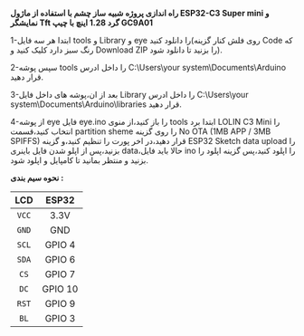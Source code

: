 **راه اندازی پروژه شبیه ساز چشم با استفاده از ماژول ESP32-C3 Super mini و نمایشگر Tft گرد 1.28 اینچ با چیپ GC9A01**

1-ابتدا هر سه فایل tools و Library و eye را دانلود کنید(روی فلش کنار گزینه Code که رنگ سبز دارد کلیک کنید و Download ZIP را بزنید تا دانلود شود).

2-سپس پوشه tools را داخل ادرس C:\Users\your system\Documents\Arduino قرار دهید.

3-بعد از ان،پوشه های داخل فایل Library را داخل ادرس C:\Users\your system\Documents\Arduino\libraries قرار دهید.

4-از پوشه eye فایل eye.ino را باز کنید،از منوی tools ابتدا برد LOLIN C3 Mini را انتخاب کنید،قسمت partition sheme را روی گزینه No OTA (1MB APP / 3MB SPIFFS) قرار دهید،در اخر پورت را تنظیم کنید،و گزینه ESP32 Sketch data upload را بزنید،پس از اپلو شدن فایل باینری data،حالا باید فایل ino را اپلود کنید،پس گزینه اپلود را بزنید و منتظر بمانید تا کامپایل و اپلود شود.

**نحوه سیم بندی :**

|**LCD**|**ESP32**|
|:-----:|:-----:|
|`VCC`|3.3V|
|`GND`|GND|
|`SCL`|GPIO 4|
|`SDA`|GPIO 6|
|`CS`|GPIO 7|
|`DC`|GPIO 10|
|`RST`|GPIO 9|
|`BL`|GPIO 3|
